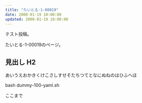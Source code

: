 ```yaml
---
title: "たいとる-1-00019"
date: 2000-01-19 10:00:00
updated: 2000-01-19 10:00:00
---
```


テスト投稿。

たいとる-1-00019のページ。


## 見出し H2

あいうえおかきくけこさしすせそたちつてとなにぬねのはひふへほ

bash dummy-100-yaml.sh


ここまで

